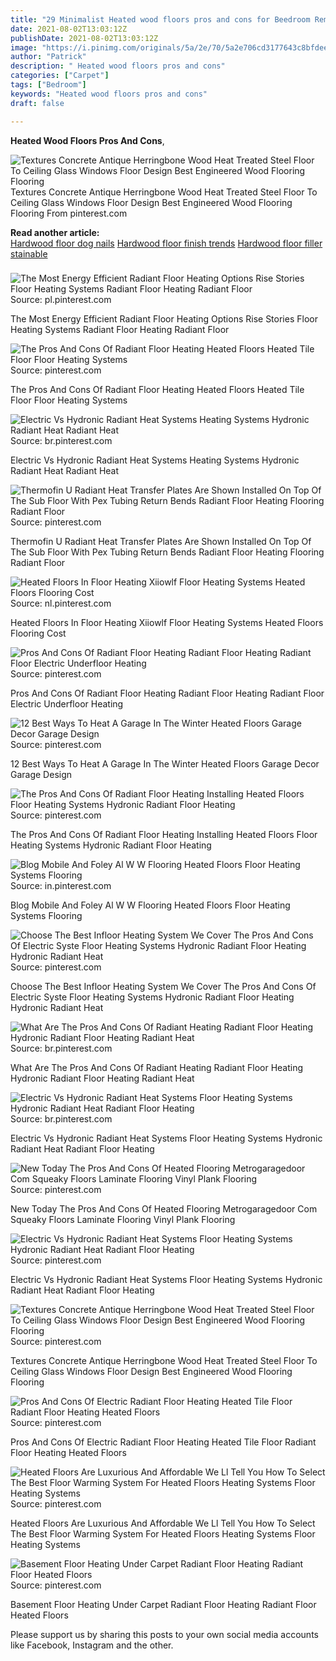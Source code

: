 ```yaml
---
title: "29 Minimalist Heated wood floors pros and cons for Beedroom Remodeling"
date: 2021-08-02T13:03:12Z
publishDate: 2021-08-02T13:03:12Z
image: "https://i.pinimg.com/originals/5a/2e/70/5a2e706cd3177643c8bfdee2a3a6e2d1.jpg"
author: "Patrick"
description: " Heated wood floors pros and cons"
categories: ["Carpet"]
tags: ["Bedroom"]
keywords: "Heated wood floors pros and cons"
draft: false

---
```

<!-- Head tag Code -->
**Heated Wood Floors Pros And Cons**, 

![Textures Concrete Antique Herringbone Wood Heat Treated Steel Floor To Ceiling Glass Windows Floor Design Best Engineered Wood Flooring Flooring](https://i.pinimg.com/originals/25/29/37/2529377f21b2cfefb89f1a00806fa9dc.jpg "Textures Concrete Antique Herringbone Wood Heat Treated Steel Floor To Ceiling Glass Windows Floor Design Best Engineered Wood Flooring Flooring")
Textures Concrete Antique Herringbone Wood Heat Treated Steel Floor To Ceiling Glass Windows Floor Design Best Engineered Wood Flooring Flooring From pinterest.com

**Read another article:**  
[Hardwood floor dog nails](/hardwood-floor-dog-nails/)
[Hardwood floor finish trends](/hardwood-floor-finish-trends/)
[Hardwood floor filler stainable](/hardwood-floor-filler-stainable/)




### 

 


![The Most Energy Efficient Radiant Floor Heating Options Rise Stories Floor Heating Systems Radiant Floor Heating Radiant Floor](https://i.pinimg.com/originals/a4/35/08/a43508d8a077596f376be04070c36698.png "The Most Energy Efficient Radiant Floor Heating Options Rise Stories Floor Heating Systems Radiant Floor Heating Radiant Floor")
Source: pl.pinterest.com

The Most Energy Efficient Radiant Floor Heating Options Rise Stories Floor Heating Systems Radiant Floor Heating Radiant Floor  

![The Pros And Cons Of Radiant Floor Heating Heated Floors Heated Tile Floor Floor Heating Systems](https://i.pinimg.com/736x/ce/da/89/ceda89a59139e82a4d4800083f19e0b4.jpg "The Pros And Cons Of Radiant Floor Heating Heated Floors Heated Tile Floor Floor Heating Systems")
Source: pinterest.com

The Pros And Cons Of Radiant Floor Heating Heated Floors Heated Tile Floor Floor Heating Systems  

![Electric Vs Hydronic Radiant Heat Systems Heating Systems Hydronic Radiant Heat Radiant Heat](https://i.pinimg.com/originals/6e/57/fc/6e57fcd9b2de9435ed1eb3d9cff3d0cc.jpg "Electric Vs Hydronic Radiant Heat Systems Heating Systems Hydronic Radiant Heat Radiant Heat")
Source: br.pinterest.com

Electric Vs Hydronic Radiant Heat Systems Heating Systems Hydronic Radiant Heat Radiant Heat  

![Thermofin U Radiant Heat Transfer Plates Are Shown Installed On Top Of The Sub Floor With Pex Tubing Return Bends Radiant Floor Heating Flooring Radiant Floor](https://i.pinimg.com/736x/dc/e4/f8/dce4f8092e8996f3ef72d88a0d5281ca--pex-tubing-extruded-aluminum.jpg "Thermofin U Radiant Heat Transfer Plates Are Shown Installed On Top Of The Sub Floor With Pex Tubing Return Bends Radiant Floor Heating Flooring Radiant Floor")
Source: pinterest.com

Thermofin U Radiant Heat Transfer Plates Are Shown Installed On Top Of The Sub Floor With Pex Tubing Return Bends Radiant Floor Heating Flooring Radiant Floor  

![Heated Floors In Floor Heating Xiiowlf Floor Heating Systems Heated Floors Flooring Cost](https://i.pinimg.com/originals/ae/d4/7a/aed47a333499d269f2018917b64dd9b2.jpg "Heated Floors In Floor Heating Xiiowlf Floor Heating Systems Heated Floors Flooring Cost")
Source: nl.pinterest.com

Heated Floors In Floor Heating Xiiowlf Floor Heating Systems Heated Floors Flooring Cost  

![Pros And Cons Of Radiant Floor Heating Radiant Floor Heating Radiant Floor Electric Underfloor Heating](https://i.pinimg.com/564x/bc/6b/76/bc6b76c63cf3eb193f8f6770f8b14d61.jpg "Pros And Cons Of Radiant Floor Heating Radiant Floor Heating Radiant Floor Electric Underfloor Heating")
Source: pinterest.com

Pros And Cons Of Radiant Floor Heating Radiant Floor Heating Radiant Floor Electric Underfloor Heating  

![12 Best Ways To Heat A Garage In The Winter Heated Floors Garage Decor Garage Design](https://i.pinimg.com/736x/30/58/a6/3058a62e6c93f784bb5095722806bfed.jpg "12 Best Ways To Heat A Garage In The Winter Heated Floors Garage Decor Garage Design")
Source: pinterest.com

12 Best Ways To Heat A Garage In The Winter Heated Floors Garage Decor Garage Design  

![The Pros And Cons Of Radiant Floor Heating Installing Heated Floors Floor Heating Systems Hydronic Radiant Floor Heating](https://i.pinimg.com/736x/c1/0c/7c/c10c7c4d181dde2022d60030a84b021e.jpg "The Pros And Cons Of Radiant Floor Heating Installing Heated Floors Floor Heating Systems Hydronic Radiant Floor Heating")
Source: pinterest.com

The Pros And Cons Of Radiant Floor Heating Installing Heated Floors Floor Heating Systems Hydronic Radiant Floor Heating  

![Blog Mobile And Foley Al W W Flooring Heated Floors Floor Heating Systems Flooring](https://i.pinimg.com/736x/d0/ca/df/d0cadfb59a958a449efd666a8f276eb6.jpg "Blog Mobile And Foley Al W W Flooring Heated Floors Floor Heating Systems Flooring")
Source: in.pinterest.com

Blog Mobile And Foley Al W W Flooring Heated Floors Floor Heating Systems Flooring  

![Choose The Best Infloor Heating System We Cover The Pros And Cons Of Electric Syste Floor Heating Systems Hydronic Radiant Floor Heating Hydronic Radiant Heat](https://i.pinimg.com/originals/ec/a8/8f/eca88fb19d765aacb75466fa613aee12.jpg "Choose The Best Infloor Heating System We Cover The Pros And Cons Of Electric Syste Floor Heating Systems Hydronic Radiant Floor Heating Hydronic Radiant Heat")
Source: pinterest.com

Choose The Best Infloor Heating System We Cover The Pros And Cons Of Electric Syste Floor Heating Systems Hydronic Radiant Floor Heating Hydronic Radiant Heat  

![What Are The Pros And Cons Of Radiant Heating Radiant Floor Heating Hydronic Radiant Floor Heating Radiant Heat](https://i.pinimg.com/originals/d1/4b/21/d14b21b985a14392f306f2e07c7a878d.jpg "What Are The Pros And Cons Of Radiant Heating Radiant Floor Heating Hydronic Radiant Floor Heating Radiant Heat")
Source: br.pinterest.com

What Are The Pros And Cons Of Radiant Heating Radiant Floor Heating Hydronic Radiant Floor Heating Radiant Heat  

![Electric Vs Hydronic Radiant Heat Systems Floor Heating Systems Hydronic Radiant Heat Radiant Floor Heating](https://i.pinimg.com/originals/18/dc/c6/18dcc650dbab60fa733013f7626de19a.jpg "Electric Vs Hydronic Radiant Heat Systems Floor Heating Systems Hydronic Radiant Heat Radiant Floor Heating")
Source: br.pinterest.com

Electric Vs Hydronic Radiant Heat Systems Floor Heating Systems Hydronic Radiant Heat Radiant Floor Heating  

![New Today The Pros And Cons Of Heated Flooring Metrogaragedoor Com Squeaky Floors Laminate Flooring Vinyl Plank Flooring](https://i.pinimg.com/originals/d3/02/5f/d3025f7349d8ff95fc3c660ab2b98e6e.jpg "New Today The Pros And Cons Of Heated Flooring Metrogaragedoor Com Squeaky Floors Laminate Flooring Vinyl Plank Flooring")
Source: pinterest.com

New Today The Pros And Cons Of Heated Flooring Metrogaragedoor Com Squeaky Floors Laminate Flooring Vinyl Plank Flooring  

![Electric Vs Hydronic Radiant Heat Systems Floor Heating Systems Hydronic Radiant Heat Radiant Floor Heating](https://i.pinimg.com/originals/31/39/51/313951f1885cfc8f5703446eb33d15f5.jpg "Electric Vs Hydronic Radiant Heat Systems Floor Heating Systems Hydronic Radiant Heat Radiant Floor Heating")
Source: pinterest.com

Electric Vs Hydronic Radiant Heat Systems Floor Heating Systems Hydronic Radiant Heat Radiant Floor Heating  

![Textures Concrete Antique Herringbone Wood Heat Treated Steel Floor To Ceiling Glass Windows Floor Design Best Engineered Wood Flooring Flooring](https://i.pinimg.com/originals/25/29/37/2529377f21b2cfefb89f1a00806fa9dc.jpg "Textures Concrete Antique Herringbone Wood Heat Treated Steel Floor To Ceiling Glass Windows Floor Design Best Engineered Wood Flooring Flooring")
Source: pinterest.com

Textures Concrete Antique Herringbone Wood Heat Treated Steel Floor To Ceiling Glass Windows Floor Design Best Engineered Wood Flooring Flooring  

![Pros And Cons Of Electric Radiant Floor Heating Heated Tile Floor Radiant Floor Heating Heated Floors](https://i.pinimg.com/736x/d7/f6/56/d7f6566114d6d48827c1decc7f69ba32.jpg "Pros And Cons Of Electric Radiant Floor Heating Heated Tile Floor Radiant Floor Heating Heated Floors")
Source: pinterest.com

Pros And Cons Of Electric Radiant Floor Heating Heated Tile Floor Radiant Floor Heating Heated Floors  

![Heated Floors Are Luxurious And Affordable We Ll Tell You How To Select The Best Floor Warming System For Heated Floors Heating Systems Floor Heating Systems](https://i.pinimg.com/474x/67/44/7c/67447c3feb8e23e5c926330ef91db370--radiant-heat-electric.jpg "Heated Floors Are Luxurious And Affordable We Ll Tell You How To Select The Best Floor Warming System For Heated Floors Heating Systems Floor Heating Systems")
Source: pinterest.com

Heated Floors Are Luxurious And Affordable We Ll Tell You How To Select The Best Floor Warming System For Heated Floors Heating Systems Floor Heating Systems  

![Basement Floor Heating Under Carpet Radiant Floor Heating Radiant Floor Heated Floors](https://i.pinimg.com/originals/5a/2e/70/5a2e706cd3177643c8bfdee2a3a6e2d1.jpg "Basement Floor Heating Under Carpet Radiant Floor Heating Radiant Floor Heated Floors")
Source: pinterest.com

Basement Floor Heating Under Carpet Radiant Floor Heating Radiant Floor Heated Floors  

Please support us by sharing this posts to your own social media accounts like Facebook, Instagram and the other.

